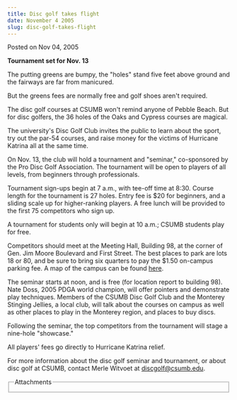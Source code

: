 ```yaml
---
title: Disc golf takes flight
date: November 4 2005
slug: disc-golf-takes-flight
---
```


 
<span class="date">Posted on Nov 04, 2005 </span>
<p><strong>Tournament set for Nov. 13</strong></p>
<p>
  The putting greens are bumpy, the &quot;holes&quot; stand five feet above
  ground and the fairways are far from manicured.
</p>
<p>
  But the greens fees are normally free and golf shoes aren&apos;t required.
</p>
<p>
  The disc golf courses at CSUMB won&apos;t remind anyone of Pebble Beach. But
  for disc golfers, the 36 holes of the Oaks and Cypress courses are magical.
</p>
<p>
  The university&apos;s Disc Golf Club invites the public to learn about the
  sport, try out the par-54 courses, and raise money for the victims of
  Hurricane Katrina all at the same time.
</p>
<p>
  On Nov. 13, the club will hold a tournament and &quot;seminar,&quot;
  co-sponsored by the Pro Disc Golf Association. The tournament will be open to
  players of all levels, from beginners through professionals.
</p>
<p>
  Tournament sign-ups begin at 7 a.m., with tee-off time at 8:30. Course length
  for the tournament is 27 holes. Entry fee is $20 for beginners, and a sliding
  scale up for higher-ranking players. A free lunch will be provided to the
  first 75 competitors who sign up.
</p>
<p>
  A tournament for students only will begin at 10 a.m.; CSUMB students play for
  free.
</p>
<p>
  Competitors should meet at the Meeting Hall, Building 98, at the corner of
  Gen. Jim Moore Boulevard and First Street. The best places to park are lots 18
  or 80, and be sure to bring six quarters to pay the $1.50 on-campus parking
  fee. A map of the campus can be found
  <a href="https://csumb.edu/general/campus_map/" rel="nofollow">here</a>.
</p>
<p>
  The seminar starts at noon, and is free (for location report to building 98).
  Nate Doss, 2005 PDGA world champion, will offer pointers and demonstrate play
  techniques. Members of the CSUMB Disc Golf Club and the Monterey Stinging
  Jellies, a local club, will talk about the courses on campus as well as other
  places to play in the Monterey region, and places to buy discs.
</p>
<p>
  Following the seminar, the top competitors from the tournament will stage a
  nine-hole &quot;showcase.&quot;
</p>
<p>All players&apos; fees go directly to Hurricane Katrina relief.</p>
<p>
  For more information about the disc golf seminar and tournament, or about disc
  golf at CSUMB, contact Merle Witvoet at
  <a href="mailto:discgolf@csumb.edu">discgolf@csumb.edu</a>.
</p>
<fieldset class="fieldgroup group-attachments">
  <legend>Attachments</legend>
  <div class="field field-type-emvideo field-field-attach-video">
    <div class="field-items">
      <div class="field-item odd">
        <div class="emvideo emvideo-video emvideo-" />
      </div>
    </div>
  </div>
</fieldset>
 
